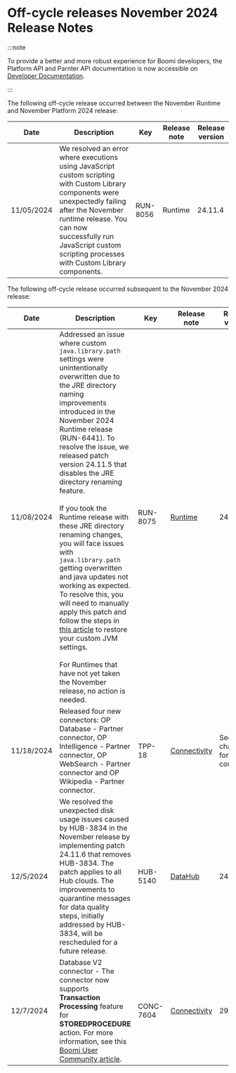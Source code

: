 # Off-cycle releases November 2024 Release Notes

<head>
  <meta name="guidename" content="Release Notes"/>
  <meta name="context" content="GUID-29815984-ba2c-4653-8f52-c6f55f6e1b47"/>
</head>

:::note

To provide a better and more robust experience for Boomi developers, the Platform API and Parnter API documentation is now accessible on [Developer Documentation](https://developer.boomi.com/docs/APIs/PlatformAPI/Platform_APIs_Overview).

:::

The following off-cycle release occurred between the November Runtime and November Platform 2024 release:

|Date|Description|Key|Release note|Release version|
|----|-----------|---|------------|-----|
|11/05/2024|We resolved an error where executions using JavaScript custom scripting with Custom Library components were unexpectedly failing after the November runtime release. You can now successfully run JavaScript custom scripting processes with Custom Library components.|RUN-8056|Runtime|24.11.4|

The following off-cycle release occurred subsequent to the November 2024 release:

|Date|Description|Key|Release note|Release version|
|----|-----------|---|------------|-----|
|11/08/2024|Addressed an issue where custom `java.library.path` settings were unintentionally overwritten due to the JRE directory naming improvements introduced in the November 2024 Runtime release (RUN-6441). To resolve the issue, we released patch version 24.11.5 that disables the JRE directory renaming feature. <br/><br/> If you took the Runtime release with these JRE directory renaming changes, you will face issues with `java.library.path` getting overwritten and java updates not working as expected. To resolve this, you will need to manually apply this patch  and follow the steps in [this article](https://community.boomi.com/s/article/How-to-fix-accessing-your-JRE-after-taking-the-November-2024-runtime-release) to restore your custom JVM settings. <br/><br/> For Runtimes that have not yet taken the November release, no action is needed.|RUN-8075|[Runtime](Nov2024_Atoms_Molecules.md)|24.11.5|
|11/18/2024|Released four new connectors: OP Database - Partner connector, OP Intelligence - Partner connector, OP WebSearch - Partner connector and OP Wikipedia - Partner connector.|TPP-18|[Connectivity](Nov2024_Connectivity.md)|See changelog for each connector.|
|12/5/2024|We resolved the unexpected disk usage issues caused by HUB-3834 in the November release by implementing patch 24.11.6 that removes HUB-3834. The patch applies to all Hub clouds. The improvements to quarantine messages for data quality steps, initially addressed by HUB-3834, will be rescheduled for a future release. |HUB-5140|[DataHub](Nov2024_Hub.md)|24.11.6|
|12/7/2024|Database V2 connector - The connector now supports **Transaction Processing** feature for **STOREDPROCEDURE** action. For more information, see this [Boomi User Community article](https://community.boomi.com/s/article/Getting-Started-with-Transaction-Processing-in-the-Database-v2). |CONC-7604  |[Connectivity](Nov2024_Connectivity.md)  |29|
